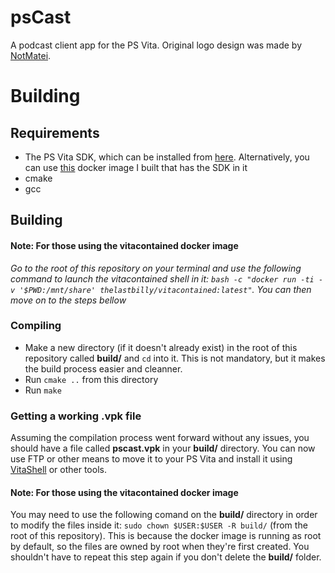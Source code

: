# psCast
A podcast client app for the PS Vita. Original logo design was made by [NotMatei](https://github.com/NotMatei).

# Building

## Requirements
- The PS Vita SDK, which can be installed from [here](https://vitasdk.org/). Alternatively, you can use [this](https://hub.docker.com/r/thelastbilly/vitacontained) docker image I built that has the SDK in it
- cmake
- gcc

## Building

#### Note: For those using the vitacontained docker image
*Go to the root of this repository on your terminal and use the following command to launch the vitacontained shell in it:
 `bash -c "docker run -ti -v '$PWD:/mnt/share' thelastbilly/vitacontained:latest"`. You can then move on to the steps bellow*

### Compiling
- Make a new directory (if it doesn't already exist) in the root of this repository called **build/** and `cd` into it. This is not mandatory, but it makes the build process easier and cleanner.
- Run `cmake ..` from this directory
- Run `make`

### Getting a working .vpk file
Assuming the compilation process went forward without any issues, you should have a file called **pscast.vpk** in your **build/** directory. You can now use FTP or other means to move it to your PS Vita and install it using [VitaShell](https://github.com/TheOfficialFloW/VitaShell/releases) or other tools. 

#### Note: For those using the vitacontained docker image
You may need to use the following comand on the **build/** directory in order to modify the files inside it: `sudo chown $USER:$USER -R build/` (from the root of this repository). This is because the docker image is running as root by default, so the files are owned by root when they're first created. You shouldn't have to repeat this step again if you don't delete the **build/** folder.